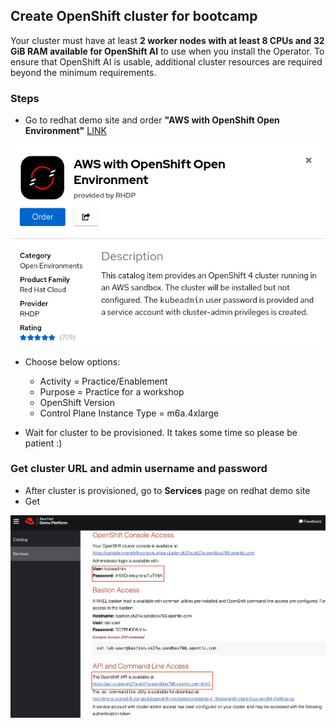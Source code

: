 ## Create OpenShift cluster for bootcamp

Your cluster must have at least **2 worker nodes with at least 8 CPUs and 32 GiB RAM available for OpenShift AI** to use when you install the Operator. To ensure that OpenShift AI is usable, additional cluster resources are required beyond the minimum requirements.

### Steps

- Go to redhat demo site and order **"AWS with OpenShift Open Environment"** [LINK](https://demo.redhat.com/catalog?category=Open_Environments&item=babylon-catalog-prod%2Fsandboxes-gpte.sandbox-ocp.prod)

![](/bootcamp/assets/os-cluster-order.jpg)

- Choose below options:
    - Activity = Practice/Enablement
    - Purpose = Practice for a workshop
    - OpenShift Version
    - Control Plane Instance Type = m6a.4xlarge

- Wait for cluster to be provisioned. It takes some time so please be patient :)

### Get cluster URL and admin username and password

- After cluster is provisioned, go to **Services** page on redhat demo site
- Get 

![](/bootcamp/assets/oc-url-user.png)

